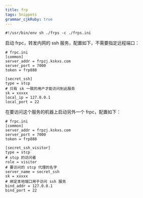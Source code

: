 ```yaml
---
title: frp
tags: Snippets
grammar_cjkRuby: true
---
```

```
#!/usr/bin/env sh ./frps -c ./frps.ini
```

启动 frpc，转发内网的 ssh 服务，配置如下，不需要指定远程端口：

```
# frpc.ini
[common]
server_addr = frpzj.kskxs.com
server_port = 7000
token = frp888

[secret_ssh]
type = stcp
# 只有 sk 一致的用户才能访问到此服务
sk = xxxxx
local_ip = 127.0.0.1
local_port = 22
```

在要访问这个服务的机器上启动另外一个 frpc，配置如下：
```
# frpc.ini
[common]
server_addr = frpzj.kskxs.com
server_port = 7000
token = frp888

[secret_ssh_visitor]
type = stcp
# stcp 的访问者
role = visitor
# 要访问的 stcp 代理的名字
server_name = secret_ssh
sk = xxxxx
# 绑定本地端口用于访问 ssh 服务
bind_addr = 127.0.0.1
bind_port = 22
```